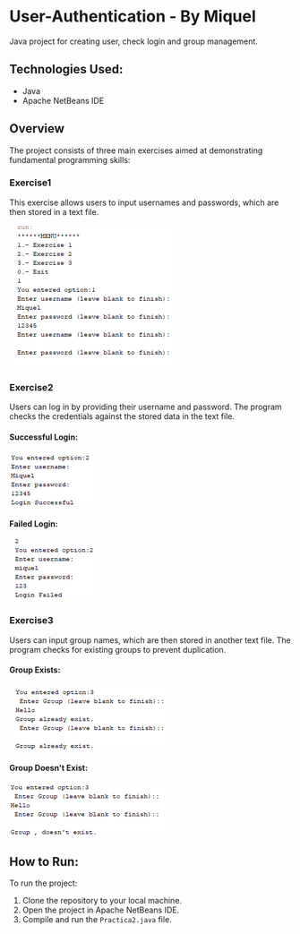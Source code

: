 # User-Authentication - By Miquel
Java project for creating user,  check login and group management.

## Technologies Used:

- Java
- Apache NetBeans IDE

## Overview

The project consists of three main exercises aimed at demonstrating fundamental programming skills:

### Exercise1

This exercise allows users to input usernames and passwords, which are then stored in a text file.

![Exercici1 Screenshot](/Images/exercise1.png)

### Exercise2

Users can log in by providing their username and password. The program checks the credentials against the stored data in the text file.

#### Successful Login:

![Exercici2 Successful Login](/Images/exercise2Login.png)

#### Failed Login:

![Exercici2 Failed Login](/Images/exercise2fail.png)

### Exercise3

Users can input group names, which are then stored in another text file. The program checks for existing groups to prevent duplication.

#### Group Exists:

![Exercici3 Group Exists](/Images/groupExist.png)

#### Group Doesn't Exist:

![Exercici3 Group Doesn't Exist](/Images/groupdoesntexist.png)
## How to Run:

To run the project:

1. Clone the repository to your local machine.
2. Open the project in Apache NetBeans IDE.
3. Compile and run the `Practica2.java` file.


